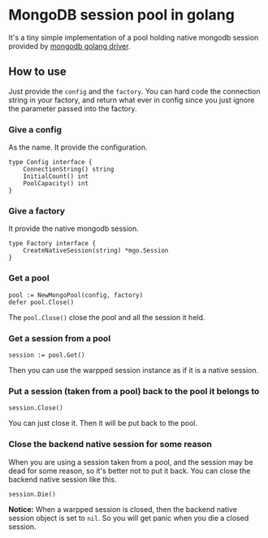 # MongoDB session pool in golang

It's a tiny simple implementation of a pool holding native mongodb session provided by [mongodb golang driver](http://labix.org/mgo). 


## How to use

Just provide the `config` and the `factory`. You can hard code the connection string in your factory, and return what ever in config since you just ignore the parameter passed into the factory.


### Give a config

As the name. It provide the configuration.

```
type Config interface {
	ConnectionString() string
	InitialCount() int
	PoolCapacity() int
}
```


### Give a factory

It provide the native mongodb session.

```
type Factory interface {
	CreateNativeSession(string) *mgo.Session
}
```


### Get a pool

```
pool := NewMongoPool(config, factory)
defer pool.Close()
```

The `pool.Close()` close the pool and all the session it held.


### Get a session from a pool

```
session := pool.Get()
```

Then you can use the warpped session instance as if it is a native session.


### Put a session (taken from a pool) back to the pool it belongs to

```
session.Close()
```

You can just close it. Then it will be put back to the pool.


### Close the backend native session for some reason

When you are using a session taken from a pool, and the session may be dead for some reason, so it's better not to put it back. You can close the backend native session like this.

```
session.Die()
```

**Notice:** When a warpped session is closed, then the backend native session object is set to `nil`. So you will get panic when you die a closed session.
